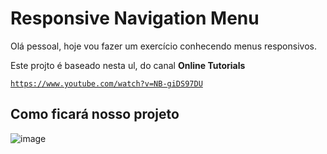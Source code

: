 <h1>Responsive Navigation Menu</h1>

<p>Olá pessoal, hoje vou fazer um exercício conhecendo menus responsivos.</p>
<p>Este projto é baseado nesta ul, do canal <strong>Online Tutorials</strong></p>

<code>https://www.youtube.com/watch?v=NB-giDS97DU</code>

<h2>Como ficará nosso projeto</h2>

![image](https://user-images.githubusercontent.com/72364037/106679971-752b2f00-659c-11eb-97f5-7fe0479fc9c6.png)
